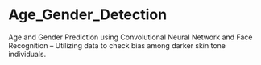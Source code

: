 # Age_Gender_Detection
Age and Gender Prediction using Convolutional Neural Network and Face Recognition – Utilizing data to check bias among darker skin tone individuals.
